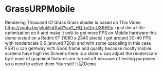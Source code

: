 # GrassURPMobile
 Rendering Thousand Of Grass 
Grass shader is based on This Video
https://youtu.be/jyIukFoDfu0?si=Y_HQ-brDrnUXKHGq
i just did a little optimization on it and make it unlit to get more FPS on Moblie hardware
this demo tested on a Redmi 9T (1080 x 2340 pixels) i got around 30-40 FPS with renderscale 0.5 (around 720p) and with some upscaling in this case FSR1 u can getAway with Good frame and quality  because mostly mobile screens have high res Screens
there is a slider u can adjust the renderscale by it 
most of graphical features are turned off because of testing purposes so u need to active them Yourrself :)
![Demo](https://github.com/user-attachments/assets/69407bb3-0937-48de-bc5e-89551317d6d9)
